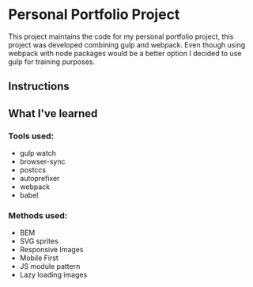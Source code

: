 # Personal Portfolio Project
This project maintains the code for my personal portfolio project, this project was developed combining gulp and webpack. Even though using webpack with node packages would be a better option I decided to use gulp for training purposes.

## Instructions

## What I've learned

### Tools used:
- gulp watch
- browser-sync
- postccs
- autoprefixer
- webpack
- babel

### Methods used:
- BEM
- SVG sprites
- Responsive Images
- Mobile First
- JS module pattern
- Lazy loading images


